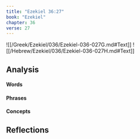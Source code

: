 ```yaml
---
title: "Ezekiel 36:27"
book: "Ezekiel"
chapter: 36
verse: 27
---
```

![[/Greek/Ezekiel/036/Ezekiel-036-027G.md#Text]]
![[/Hebrew/Ezekiel/036/Ezekiel-036-027H.md#Text]]

## Analysis

#### Words

#### Phrases

#### Concepts

## Reflections
